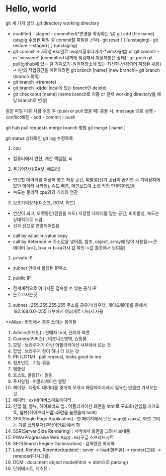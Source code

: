 Hello, world
============
git 세 가지 상태
.git directory
working directory
- modified - staged - committed(*변경을 확정하는 일)
git add [file name] (stagig 수정된 파일 중 commit할 파일을 선택)- git reset [ ] (unstaging)- git restore --staged [ ] (unstaging)
- git commit -> a작성 esc완료 :wq(저장후나가기-*vim사용법) or git commit -m 'messege' (committed 내꺼에 팩킹해서 저장해놓은 상태)- git push
git pull(github에 있는 걸 가져오기-원격저장소에 있는 최신화-변경되어 저장된 내용)
-나만의 작업공간을 마련하려면 git branch [name] (new branch)- git branch (branch 목록)
- git branch -r(remote)
- git branch -d(del local에 있는 branch만 delete)
- git checkoout [name] (name branch로 이동 or 현재 working directory를 해당 branch로 변경)

같은 파일 다른 사람 수정 후 (push or pull 했을 때) 충돌 시, message 대로 실행 - conflict해결 - add - commit - push  

git hub pull requests
merge branch 병합
git merge [ name ]

git status 상태확인
git log 수정목록

1. cpu
- 컴퓨터에서 연산, 계산 책임짐, 뇌

2. 주기억장치(RAM, 메모리)
- 연산할 데이터를 저장해 놓고 저장 공간, 휘발성(전기 공급이 끊기면 주 기억장치에 있던 데이터 사라짐), 속도 빠름, 메인보드에 소켓 직접 연결되어있음
- 속도는 물리적 cpu와의 거리와 연관

3. 보조기억장치(디스크, ROM, 하드)
- 연산이 되고, 오랫동안(전원을 꺼도) 저장할 데이터를 담는 공간, 비휘발성, 속도는 상대적으로 느림
- 선과 선으로 연결되어있음

* call by value => value copy
* call by Refernce => 주소값을 넣어줌, 참조, object, array에 많이 사용됨=>큰 데이터 (a=2, b=a => b->a가서 값 확인->값 참조해서 보여줌)

1. private IP
- subnet 안에서 할당된 IP주소

2. public IP
- 전세계적으로 어디서든 접속할 수 있는 공식 IP
- 돈주고사는것

3. subnet : 255.255.255.255 주소를 공유기(라우터, 게이드웨이)를 통해서 192.168.0.0~255 내부에서 여러개로 나눠서 사용 

**Alias : 현업에서 종종 쓰이는 용어들

1. Admin(어드민) : 판매자 tool, 관리자 화면
2. Cumers(커머스) : 비즈니스영역, 쇼핑몰
3. 모달 : 브라우저가 아닌 어플리케이션 내부에서 뜨는 것
4. 팝업 : 브라우저 창이 하나 더 뜨는 것
5. PR (LGTM) : pull reqeust, looks good to me
6. 컴포넌트 : 기능 묶음
7. 템플릿
8. 토스트, 알림(?) : 알림
9. 푸시알림 : 어플리케이션 알람
10. 페이징 : 다량의 데이터를 몇개씩 쪼개서 해당페이지에서 필요한 만큼만 가져오는 것
11. 에디터 : ex)네이버스마트에디터
12. 인앱 웹, 웹뷰, 하이브리드 앱 : 어플리케이션 화면을 html로 구조화(인앱웹:카카오톡, 웹뷰(하이브리드앱):화면을 눌렀을때 hmtl)
13. SPA(Single Page Application) : 한 페이지에서 모든 page를 ajax로, 화면 그리는 거를 브라우저(클라이언트)에서 함
14. SSR(Server Side Rendering) : 서버에서 화면을 그려서 보내줌
15. PWA(Progressive Web App) : ex)구글 스프레드시트
16. SEO(Search Engine Optimization) : 검색엔진 최적화
17. Load, Render, Rerender(update) : sever -> load(불러옴) -> render(그림) -> rerender(다시그림)
18. DOM : document object model(html -> dom으로 parcing)
19. 단위테스트, 테스트 : 
